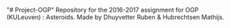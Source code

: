 "# Project-OGP" 
Repository for the 2016-2017 assignment for OGP (KULeuven) : Asteroids.
Made by Dhuyvetter Ruben & Hubrechtsen Mathijs.

